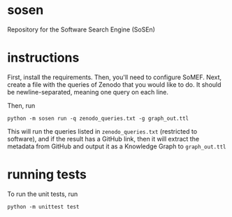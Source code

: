 # sosen
Repository for the Software Search Engine (SoSEn)

# instructions

First, install the requirements.
Then, you'll need to configure SoMEF.
Next, create a file with the queries of
Zenodo that you would like to do. It should be
newline-separated, meaning one query on each line.

Then, run

```python -m sosen run -q zenodo_queries.txt -g graph_out.ttl```

This will run the queries listed in
```zenodo_queries.txt``` (restricted to software),
and if the result has a GitHub link, then it will extract
the metadata from GitHub and output it as a Knowledge Graph
to ```graph_out.ttl```

# running tests
To run the unit tests, run

```python -m unittest test```